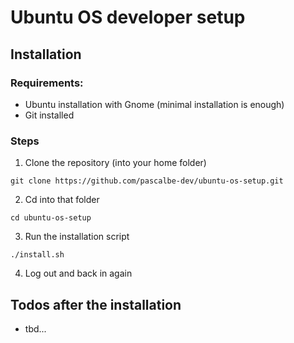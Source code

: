 # Ubuntu OS developer setup

## Installation

### Requirements:

- Ubuntu installation with Gnome (minimal installation is enough)
- Git installed

### Steps

1. Clone the repository (into your home folder)

`git clone https://github.com/pascalbe-dev/ubuntu-os-setup.git`

2. Cd into that folder

`cd ubuntu-os-setup`

3. Run the installation script

`./install.sh`

4. Log out and back in again

## Todos after the installation

* tbd...